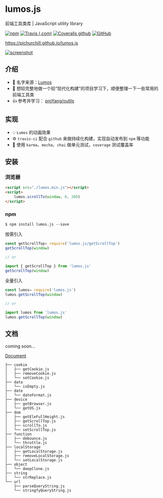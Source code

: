 # lumos.js
前端工具类库 | JavaScript utility library

[![npm](https://img.shields.io/npm/v/lumos.js.svg?color=%231f7fbf)](https://www.npmjs.com/package/lumos.js)
[![Travis (.com)](https://img.shields.io/travis/com/pichurchill/lumos.js.svg)](https://travis-ci.com/pichurchill/lumos.js)
[![Coveralls github](https://img.shields.io/coveralls/github/PichurChill/lumos.js.svg)](https://coveralls.io/github/PichurChill/lumos.js)
[![GitHub](https://img.shields.io/github/license/PichurChill/lumos.js.svg)](https://github.com/PichurChill/lumos.js/blob/master/LICENSE)

https://pichurchill.github.io/lumos.js


[![screenshot](http://blog.cdn.ifrena.com/lumos-screen-shot.png)](https://pichurchill.github.io/lumos.js)

## 介绍
- 🧙‍ 名字来源：[Lumos](https://harrypotter.fandom.com/wiki/Lumos_Maxima)
- 🦉 想较完整地做一个较“现代化构建”的项目学习下，顺便整理一下一些常用的前端工具类
- 👍 参考并学习： [proYang/outils](https://github.com/proYang/outils)

## 实现
- 💡 `Lumos` 的动画效果
- ⚙️ `travis-ci` 配合 `github` 来做持续化构建，实现自动发布到 `npm` 等功能
- 🔧 使用 `karma`、`mocha`、`chai` 做单元测试，`coverage` 测试覆盖率

## 安装
### 浏览器
``` html
<script src="./lumos.min.js"></script>
<script>
    lumos.scrollTo(window, 0, 200)
</script>
```

### npm
```
$ npm install lumos.js --save
```
按需引入
``` javascript
const getScrollTop= require('lumos.js/getScrollTop')
getScrollTop(window)

// or

import { getScrollTop } from 'lumos.js'
getScrollTop(window)
```
全量引入
``` javascript
const lumos= require('lumos.js')
lumos.getScrollTop(window)

// or

import lumos from 'lumos.js'
lumos.getScrollTop(window)

```


## 文档
coming soon...

[Document](https://pichurchill.github.io/lumos.js/#/document)

```
├── cookie
│   ├── getCookie.js
│   ├── removeCookie.js
│   └── setCookie.js
├── data
│   └── isEmpty.js
├── date
│   └── dateFormat.js
├── device
│   ├── getBrowser.js
│   └── getOS.js
├── dom
│   ├── getEleFullHeight.js
│   ├── getScrollTop.js
│   ├── scrollTo.js
│   └── setScrollTop.js
├── function
│   ├── debounce.js
│   └── throttle.js
├── localStorage
│   ├── getLocalStorage.js
│   ├── removeLocalStorage.js
│   └── setLocalStorage.js
├── object
│   └── deepClone.js
├── string
│   └── strReplace.js
└── url
    ├── parseQueryString.js
    └── stringfyQueryString.js
```
